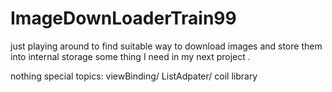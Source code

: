 # ImageDownLoaderTrain99
just playing around to find suitable way to download images and store them into internal storage 
some thing I need in my next project .

nothing special 
topics:
viewBinding/
ListAdpater/
coil library 
